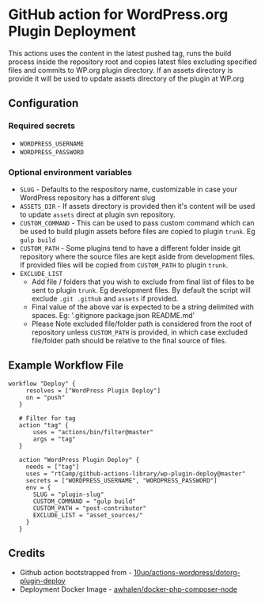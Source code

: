 # GitHub action for WordPress.org Plugin Deployment

This actions uses the content in the latest pushed tag, runs the build process inside the repository root and copies latest files excluding specified files and commits to WP.org plugin directory.
If an assets directory is provide it will be used to update assets directory of the plugin at WP.org

## Configuration

### Required secrets
* `WORDPRESS_USERNAME`
* `WORDPRESS_PASSWORD`

### Optional environment variables
* `SLUG` - Defaults to the respository name, customizable in case your WordPress repository has a different slug
* `ASSETS_DIR` - If assets directory is provided then it's content will be used to update `assets` direct at plugin svn repository.
* `CUSTOM_COMMAND` - This can be used to pass custom command which can be used to build plugin assets before files are copied to plugin `trunk`. Eg `gulp build`
* `CUSTOM_PATH` - Some plugins tend to have a different folder inside git repository where the source files are kept aside from development files. If provided files will be copied from `CUSTOM_PATH` to plugin `trunk`.
* `EXCLUDE_LIST` 
  * Add file / folders that you wish to exclude from final list of files to be sent to plugin `trunk`. Eg development files. By default the script will exclude `.git .github` and `assets` if provided.
  * Final value of the above var is expected to be a string delimited with spaces. Eg: '.gitignore package.json README.md'
  * Please Note excluded file/folder path is considered from the root of repository unless `CUSTOM_PATH` is provided, in which case excluded file/folder path should be relative to the final source of files.

## Example Workflow File

```
workflow "Deploy" {
     resolves = ["WordPress Plugin Deploy"]
     on = "push"
   }
   
   # Filter for tag
   action "tag" {
       uses = "actions/bin/filter@master"
       args = "tag"
   }
   
   action "WordPress Plugin Deploy" {
     needs = ["tag"]
     uses = "rtCamp/github-actions-library/wp-plugin-deploy@master"
     secrets = ["WORDPRESS_USERNAME", "WORDPRESS_PASSWORD"]
     env = {
       SLUG = "plugin-slug"
       CUSTOM_COMMAND = "gulp build"
       CUSTOM_PATH = "post-contributor"
       EXCLUDE_LIST = "asset_sources/"
     }
   }
```

## Credits

* Github action bootstrapped from - [10up/actions-wordpress/dotorg-plugin-deploy](https://github.com/10up/actions-wordpress/tree/master/dotorg-plugin-deploy)
* Deployment Docker Image - [awhalen/docker-php-composer-node](https://github.com/amwhalen/docker-php-composer-node)  
